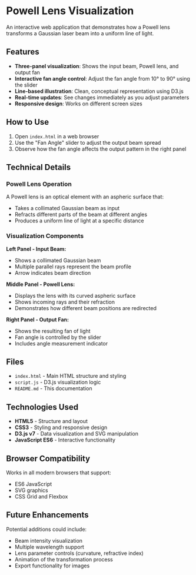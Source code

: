 # Powell Lens Visualization

An interactive web application that demonstrates how a Powell lens transforms a Gaussian laser beam into a uniform line of light.

## Features

- **Three-panel visualization**: Shows the input beam, Powell lens, and output fan
- **Interactive fan angle control**: Adjust the fan angle from 10° to 90° using the slider
- **Line-based illustration**: Clean, conceptual representation using D3.js
- **Real-time updates**: See changes immediately as you adjust parameters
- **Responsive design**: Works on different screen sizes

## How to Use

1. Open `index.html` in a web browser
2. Use the "Fan Angle" slider to adjust the output beam spread
3. Observe how the fan angle affects the output pattern in the right panel

## Technical Details

### Powell Lens Operation
A Powell lens is an optical element with an aspheric surface that:
- Takes a collimated Gaussian beam as input
- Refracts different parts of the beam at different angles
- Produces a uniform line of light at a specific distance

### Visualization Components

**Left Panel - Input Beam:**
- Shows a collimated Gaussian beam
- Multiple parallel rays represent the beam profile
- Arrow indicates beam direction

**Middle Panel - Powell Lens:**
- Displays the lens with its curved aspheric surface
- Shows incoming rays and their refraction
- Demonstrates how different beam positions are redirected

**Right Panel - Output Fan:**
- Shows the resulting fan of light
- Fan angle is controlled by the slider
- Includes angle measurement indicator

## Files

- `index.html` - Main HTML structure and styling
- `script.js` - D3.js visualization logic
- `README.md` - This documentation

## Technologies Used

- **HTML5** - Structure and layout
- **CSS3** - Styling and responsive design
- **D3.js v7** - Data visualization and SVG manipulation
- **JavaScript ES6** - Interactive functionality

## Browser Compatibility

Works in all modern browsers that support:
- ES6 JavaScript
- SVG graphics
- CSS Grid and Flexbox

## Future Enhancements

Potential additions could include:
- Beam intensity visualization
- Multiple wavelength support
- Lens parameter controls (curvature, refractive index)
- Animation of the transformation process
- Export functionality for images 
